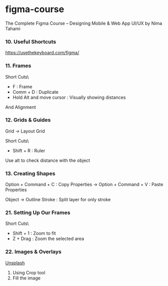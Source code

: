 # figma-course

The Complete Figma Course – Designing Mobile &amp; Web App UI/UX by Nima Tahami

### 10. Useful Shortcuts

https://usethekeyboard.com/figma/

### 11. Frames

Short Cuts\

- F : Frame
- Comm + D : Duplicate
- Hold Alt and move cursor : Visually showing distances

And Alignment

### 12. Grids & Guides

Grid -> Layout Grid

Short Cuts\

- Shift + R : Ruler

Use alt to check distance with the object

### 13. Creating Shapes

Option + Command + C : Copy Properties
-> Option + Command + V : Paste Properties

Object -> Outline Stroke : Split layer for only stroke

### 21. Setting Up Our Frames

Short Cuts\

- Shift + 1 : Zoom to fit
- Z + Drag : Zoom the selected area

### 22. Images & Overlays

[Unsplash](https://unsplash.com/)

1. Using Crop tool
2. Fill the image
